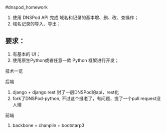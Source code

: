 #dnspod_homework

1.  使用 DNSPod API 完成 域名和记录的基本增、删、改、查操作；
2.  域名记录的导入、导出；

要求：
---

1.  有基本的 UI；
2.  使用原生Python或者任意一款 Python 框架进行开发；

技术一览

后端

1. django + django rest 封了一层DNSPod的api，rest化
2. fork了DNSPod-python, 不过这个挺老了，有问题，提了一个pull request没人理

前端

1. backbone + chanplin + bootstarp3
